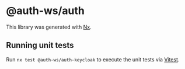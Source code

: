 # @auth-ws/auth

This library was generated with [Nx](https://nx.dev).

## Running unit tests

Run `nx test @auth-ws/auth-keycloak` to execute the unit tests via [Vitest](https://vitest.dev/).
